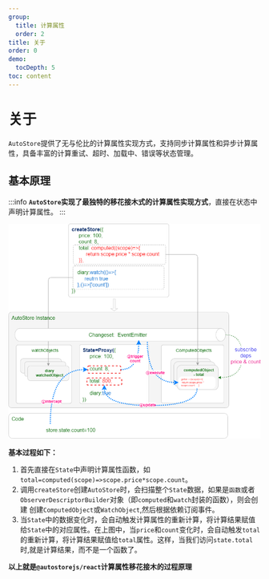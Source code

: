 ```yaml
---
group:
  title: 计算属性
  order: 2
title: 关于
order: 0  
demo:
  tocDepth: 5
toc: content
---
```


# 关于

`AutoStore`提供了无与伦比的计算属性实现方式，支持同步计算属性和异步计算属性，具备丰富的计算重试、超时、加载中、错误等状态管理。

## 基本原理

:::info
**`AutoStore`实现了最独特的移花接木式的计算属性实现方式**，直接在状态中声明计算属性。
:::

![](./store.drawio.png)

**基本过程如下：**

1. 首先直接在`State`中声明计算属性函数，如`total=computed(scope)=>scope.price*scope.count`。
2. 调用`createStore`创建`AutoStore`时，会扫描整个`State`数据，如果是`函数`或者`ObserverDescriptorBuilder`对象（即`computed`和`watch`封装的函数），则会创建
创建`ComputedObject`或`WatchObject`,然后根据依赖订阅事件。
3. 当`State`中的数据变化时，会自动触发计算属性的重新计算，将计算结果赋值给`State`中的对应属性。在上图中，当`price`和`count`变化时，会自动触发`total`的重新计算，将计算结果赋值给`total`属性。这样，当我们访问`state.total`时,就是计算结果，而不是一个函数了。

**以上就是`@autostorejs/react`计算属性移花接木的过程原理**

